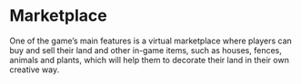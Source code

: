 # Marketplace

One of the game’s main features is a virtual marketplace where players can buy and sell their land and other in-game items, such as houses, fences, animals and plants, which will help them to decorate their land in their own creative way.
